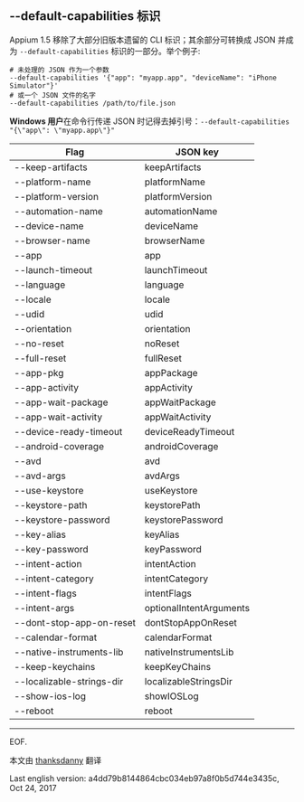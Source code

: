 ## --default-capabilities 标识

Appium 1.5 移除了大部分旧版本遗留的 CLI 标识；其余部分可转换成 JSON 并成为 `--default-capabilities` 标识的一部分。举个例子:

```
# 未处理的 JSON 作为一个参数
--default-capabilities '{"app": "myapp.app", "deviceName": "iPhone Simulator"}'
# 或一个 JSON 文件的名字
--default-capabilities /path/to/file.json
```

**Windows 用户**在命令行传递 JSON 时记得去掉引号：`--default-capabilities "{\"app\": \"myapp.app\"}"`

| Flag                      | JSON key                |
| ------------------------- | ----------------------- |
| --keep-artifacts          | keepArtifacts           |
| --platform-name           | platformName            |
| --platform-version        | platformVersion         |
| --automation-name         | automationName          |
| --device-name             | deviceName              |
| --browser-name            | browserName             |
| --app                     | app                     |
| --launch-timeout          | launchTimeout           |
| --language                | language                |
| --locale                  | locale                  |
| --udid                    | udid                    |
| --orientation             | orientation             |
| --no-reset                | noReset                 |
| --full-reset              | fullReset               |
| --app-pkg                 | appPackage              |
| --app-activity            | appActivity             |
| --app-wait-package        | appWaitPackage          |
| --app-wait-activity       | appWaitActivity         |
| --device-ready-timeout    | deviceReadyTimeout      |
| --android-coverage        | androidCoverage         |
| --avd                     | avd                     |
| --avd-args                | avdArgs                 |
| --use-keystore            | useKeystore             |
| --keystore-path           | keystorePath            |
| --keystore-password       | keystorePassword        |
| --key-alias               | keyAlias                |
| --key-password            | keyPassword             |
| --intent-action           | intentAction            |
| --intent-category         | intentCategory          |
| --intent-flags            | intentFlags             |
| --intent-args             | optionalIntentArguments |
| --dont-stop-app-on-reset  | dontStopAppOnReset      |
| --calendar-format         | calendarFormat          |
| --native-instruments-lib  | nativeInstrumentsLib    |
| --keep-keychains          | keepKeyChains           |
| --localizable-strings-dir | localizableStringsDir   |
| --show-ios-log            | showIOSLog              |
| --reboot                  | reboot                  |

------

EOF.

本文由 [thanksdanny](https://testerhome.com/thanksdanny) 翻译

Last english version: a4dd79b8144864cbc034eb97a8f0b5d744e3435c, Oct 24, 2017